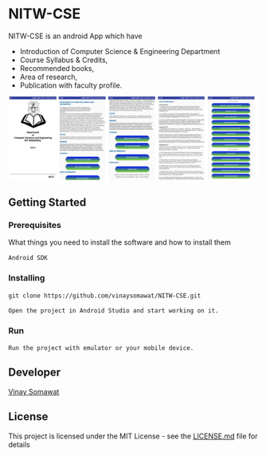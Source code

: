 # NITW-CSE
NITW-CSE is an android App which have 
* Introduction of Computer Science & Engineering Department 
* Course Syllabus & Credits,
* Recommended books, 
* Area of research, 
* Publication with faculty profile.

![Activity](https://github.com/vinaysomawat/NITW-CSE/blob/master/img/image.jpg)

## Getting Started

### Prerequisites

What things you need to install the software and how to install them

```
Android SDK
```
### Installing
```
git clone https://github.com/vinaysomawat/NITW-CSE.git
```
```
Open the project in Android Studio and start working on it. 
```
### Run
```
Run the project with emulator or your mobile device.
```
## Developer

[Vinay Somawat](https://vinaysomawat.github.io/)

## License

This project is licensed under the MIT License - see the [LICENSE.md](LICENSE.md) file for details
